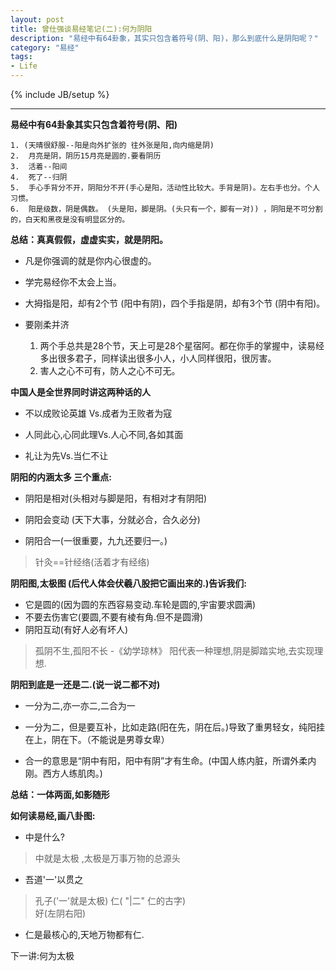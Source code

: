 ```yaml
---
layout: post
title: 曾仕强谈易经笔记(二):何为阴阳
description: "易经中有64卦象，其实只包含着符号(阴、阳)，那么到底什么是阴阳呢？"
category: "易经"
tags:
- Life
---
```

{% include JB/setup %}

----------------

**易经中有64卦象其实只包含着符号(阴、阳)** 

	1. (天晴很舒服--阳是向外扩张的 往外张是阳,向内缩是阴)  
	2.  月亮是阴，阴历15月亮是圆的.要看阴历  
	3.  活着--阳间  
	4.  死了--归阴  
	5.  手心手背分不开，阴阳分不开(手心是阳，活动性比较大。手背是阴)。左右手也分。个人习惯。
	6.  阳是级数，阴是偶数。 (头是阳，脚是阴。(头只有一个，脚有一对)) ，阴阳是不可分割的，白天和黑夜是没有明显区分的。

**总结：真真假假，虚虚实实，就是阴阳。**

- 凡是你强调的就是你内心很虚的。
- 学完易经你不太会上当。
- 大拇指是阳，却有2个节 (阳中有阴)，四个手指是阴，却有3个节 (阴中有阳)。
- 要刚柔并济

	1. 两个手总共是28个节，天上可是28个星宿阿。都在你手的掌握中，读易经多出很多君子，同样读出很多小人，小人同样很阳，很厉害。  
	2. 害人之心不可有，防人之心不可无。



**中国人是全世界同时讲这两种话的人**
- 不以成败论英雄 Vs.成者为王败者为寇

- 人同此心,心同此理Vs.人心不同,各如其面

- 礼让为先Vs.当仁不让




**阴阳的内涵太多 三个重点:**

- 阴阳是相对(头相对与脚是阳，有相对才有阴阳)

- 阴阳会变动 (天下大事，分就必合，合久必分)

- 阴阳合一(一很重要，九九还要归一。)


> 针灸==针经络(活着才有经络)



**阴阳图,太极图 (后代人体会伏羲八股把它画出来的.)告诉我们:**
- 它是圆的(因为圆的东西容易变动.车轮是圆的,宇宙要求圆满)
- 不要去伤害它(要圆,不要有棱有角.但不是圆滑)
- 阴阳互动(有好人必有坏人)

> 孤阴不生,孤阳不长 -《幼学琼林》
阳代表一种理想,阴是脚踏实地,去实现理想.</blockquote>


**阴阳到底是一还是二.(说一说二都不对)**

- 一分为二,亦一亦二,二合为一

- 一分为二，但是要互补，比如走路(阳在先，阴在后。)导致了重男轻女，纯阳挂在上，阴在下。（不能说是男尊女卑）

- 合一的意思是“阴中有阳，阳中有阴”才有生命。(中国人练内脏，所谓外柔内刚。西方人练肌肉。)


**总结：一体两面,如影随形**


**如何读易经,画八卦图:**

- 中是什么?

> 中就是太极 ,太极是万事万物的总源头

- 吾道'一'以贯之

> 孔子('一'就是太极) 仁( "|二" 仁的古字)  
> 好(左阴右阳)

- 仁是最核心的,天地万物都有仁.


下一讲:何为太极

